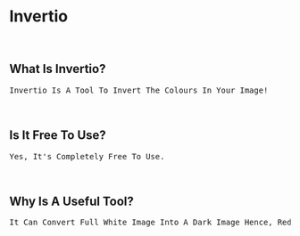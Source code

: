 # Invertio

<br>

## What Is Invertio?
<pre>Invertio Is A Tool To Invert The Colours In Your Image!</pre>

<br>

## Is It Free To Use?
<pre>Yes, It's Completely Free To Use.</pre>

<br>

## Why Is A Useful Tool?
<pre>It Can Convert Full White Image Into A Dark Image Hence, Reduce Eye Strain.</pre>
